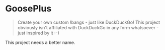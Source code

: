 # GoosePlus

> Create your own custom !bangs - just like DuckDuckGo!
> This project obviously isn't affiliated with DuckDuckGo in any form whatsoever - just inspired by it :-)

This project needs a better name.
